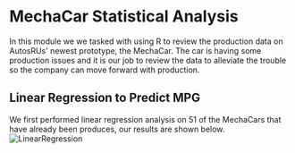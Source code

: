 # MechaCar Statistical Analysis

In this module we we tasked with using R to review the production data on AutosRUs' newest prototype, the MechaCar. The car is having some production issues
and it is our job to review the data to alleviate the trouble so the company can move forward with production.

## Linear Regression to Predict MPG
We first performed linear regression analysis on 51 of the MechaCars that have already been produces, our results are shown below.
![LinearRegression](https://user-images.githubusercontent.com/95730890/162667602-79a114a2-fad5-4e24-8499-4e9753e9022d.PNG)
